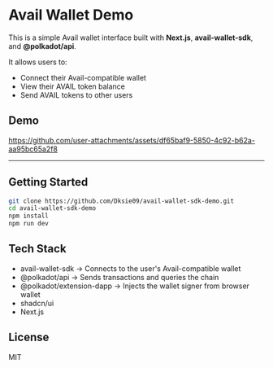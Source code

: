 # Avail Wallet Demo

This is a simple Avail wallet interface built with **Next.js**, **avail-wallet-sdk**, and **@polkadot/api**.


It allows users to:
- Connect their Avail-compatible wallet
- View their AVAIL token balance
- Send AVAIL tokens to other users

## Demo


https://github.com/user-attachments/assets/df65baf9-5850-4c92-b62a-aa95bc65a2f8


  
---

## Getting Started
```bash
git clone https://github.com/Dksie09/avail-wallet-sdk-demo.git
cd avail-wallet-sdk-demo
npm install
npm run dev
```

## Tech Stack
- avail-wallet-sdk ->	Connects to the user's Avail-compatible wallet
- @polkadot/api ->	Sends transactions and queries the chain
- @polkadot/extension-dapp ->	Injects the wallet signer from browser wallet
- shadcn/ui
- Next.js

## License
MIT


